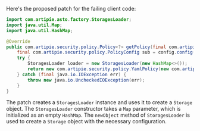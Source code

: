 Here's the proposed patch for the failing client code:

```java
import com.artipie.asto.factory.StoragesLoader;
import java.util.Map;
import java.util.HashMap;

@Override
public com.artipie.security.policy.Policy<?> getPolicy(final com.artipie.security.policy.PolicyConfig config) {
    final com.artipie.security.policy.PolicyConfig sub = config.config("storage");
    try {
        StoragesLoader loader = new StoragesLoader(new HashMap<>());
        return new com.artipie.security.policy.YamlPolicy(new com.artipie.asto.blocking.BlockingStorage(loader.newObject(sub.string("type"), com.amihaiemil.eoyaml.Yaml.createYamlInput(sub.toString()).readYamlMapping())));
    } catch (final java.io.IOException err) {
        throw new java.io.UncheckedIOException(err);
    }
}
```

The patch creates a `StoragesLoader` instance and uses it to create a `Storage` object. The `StoragesLoader` constructor takes a `Map` parameter, which is initialized as an empty `HashMap`. The `newObject` method of `StoragesLoader` is used to create a `Storage` object with the necessary configuration.